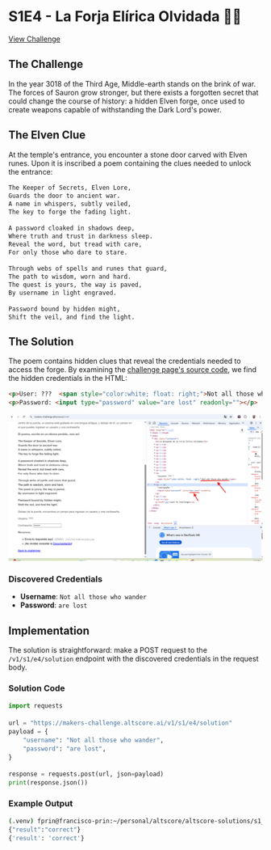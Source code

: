 # S1E4 - La Forja Elírica Olvidada 🧝‍♂️

[View Challenge](https://makers-challenge.altscore.ai/s1e4)

## The Challenge
In the year 3018 of the Third Age, Middle-earth stands on the brink of war. The forces of Sauron grow stronger, but there exists a forgotten secret that could change the course of history: a hidden Elven forge, once used to create weapons capable of withstanding the Dark Lord's power.

## The Elven Clue
At the temple's entrance, you encounter a stone door carved with Elven runes. Upon it is inscribed a poem containing the clues needed to unlock the entrance:

```
The Keeper of Secrets, Elven Lore,
Guards the door to ancient war.
A name in whispers, subtly veiled,
The key to forge the fading light.

A password cloaked in shadows deep,
Where truth and trust in darkness sleep.
Reveal the word, but tread with care,
For only those who dare to stare.

Through webs of spells and runes that guard,
The path to wisdom, worn and hard.
The quest is yours, the way is paved,
By username in light engraved.

Password bound by hidden might,
Shift the veil, and find the light.
```

## The Solution
The poem contains hidden clues that reveal the credentials needed to access the forge. By examining the [challenge page's source code](https://makers-challenge.altscore.ai/s1e4), we find the hidden credentials in the HTML:

```html
<p>User: ???  <span style="color:white; float: right;">Not all those who wander</span></p>
<p>Password: <input type="password" value="are lost" readonly=""></p>
```

![Dome HTML with Hidden Credentials](./images/html-dome-secrets.png)

### Discovered Credentials
- **Username**: `Not all those who wander`
- **Password**: `are lost`

## Implementation
The solution is straightforward: make a POST request to the `/v1/s1/e4/solution` endpoint with the discovered credentials in the request body.

### Solution Code
```python
import requests

url = "https://makers-challenge.altscore.ai/v1/s1/e4/solution"
payload = {
    "username": "Not all those who wander",
    "password": "are lost",
}

response = requests.post(url, json=payload)
print(response.json())
```

### Example Output
```bash
(.venv) fprin@francisco-prin:~/personal/altscore/altscore-solutions/s1_e4_forja_elfica_olvidada$ python summit_solution.py
{"result":"correct"}
{'result': 'correct'}
```
